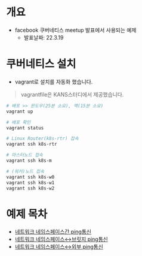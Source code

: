 # 개요
* facebook 쿠버네티스 meetup 발표에서 사용되는 예제
  * 발표날짜: 22.3.19

# 쿠버네티스 설치
* vagrant로 설치를 자동화 했습니다.
> vagrantfile은 KANS스터디에서 제공했습니다.
```sh
# 배포 >> 윈도우(25분 소요), 맥(15분 소요)
vagrant up

# 배포 확인
vagrant status

# Linux Router(k8s-rtr) 접속
vagrant ssh k8s-rtr

# 마스터노드 접속
vagrant ssh k8s-m

# (워커)노드 접속
vagrant ssh k8s-w0
vagrant ssh k8s-w1
vagrant ssh k8s-w2
```

# 예제 목차
* [네트워크 네임스페이스간 ping통신](./network_namespace/Readme.md)
* [네트워크 네임스페이스↔브릿지 ping통신](./network_namespace_bridge/Readme.md)
* [네트워크 네임스페이스↔외부 ping통신](./network_namespace_gateway/Readme.md)
